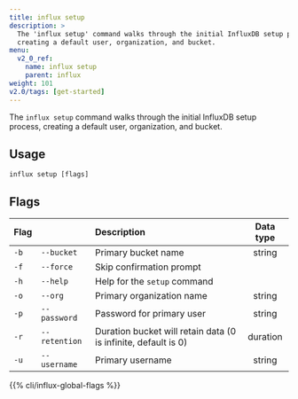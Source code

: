 ```yaml
---
title: influx setup
description: >
  The 'influx setup' command walks through the initial InfluxDB setup process,
  creating a default user, organization, and bucket.
menu:
  v2_0_ref:
    name: influx setup
    parent: influx
weight: 101
v2.0/tags: [get-started]
---
```


The `influx setup` command walks through the initial InfluxDB setup process,
creating a default user, organization, and bucket.

## Usage
```
influx setup [flags]
```

## Flags
| Flag |               | Description                                                    | Data type |
|:---- |:---           |:-----------                                                    |:---------:|
| `-b` | `--bucket`    | Primary bucket name                                            | string    |
| `-f` | `--force`     | Skip confirmation prompt                                       |           |
| `-h` | `--help`      | Help for the `setup` command                                   |           |
| `-o` | `--org`       | Primary organization name                                      | string    |
| `-p` | `--password`  | Password for primary user                                      | string    |
| `-r` | `--retention` | Duration bucket will retain data (0 is infinite, default is 0) | duration  |
| `-u` | `--username`  | Primary username                                               | string    |

{{% cli/influx-global-flags %}}
